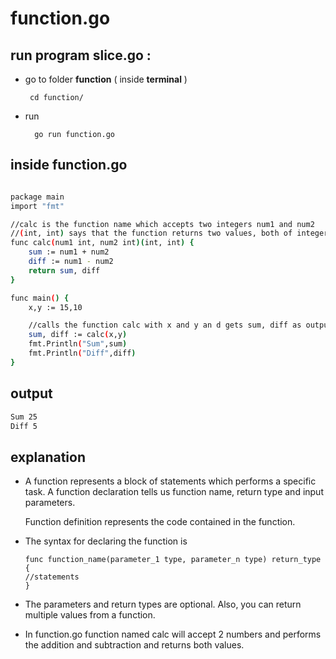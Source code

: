 
# function.go
## run program slice.go : 
- go to folder **function** ( inside **terminal** ) 

       cd function/

- run 

        go run function.go




## inside function.go


```bash

package main
import "fmt"

//calc is the function name which accepts two integers num1 and num2
//(int, int) says that the function returns two values, both of integer type.
func calc(num1 int, num2 int)(int, int) {  
    sum := num1 + num2
    diff := num1 - num2
    return sum, diff
}

func main() {  
    x,y := 15,10

    //calls the function calc with x and y an d gets sum, diff as output
    sum, diff := calc(x,y) 
    fmt.Println("Sum",sum)
    fmt.Println("Diff",diff) 
}

```



## output

```bash
Sum 25
Diff 5

```



## explanation


-   A function represents a block of statements which performs a specific task. 
    A function declaration tells us function name, 
    return type and input parameters. 
    
    Function definition represents the code contained in the function. 

-   The syntax for declaring the function is

        func function_name(parameter_1 type, parameter_n type) return_type {
        //statements
        }

-   The parameters and return types are optional. Also, you can return multiple values from a function.

-   In function.go function named calc will accept 2 numbers and performs the addition and subtraction and returns both values.
